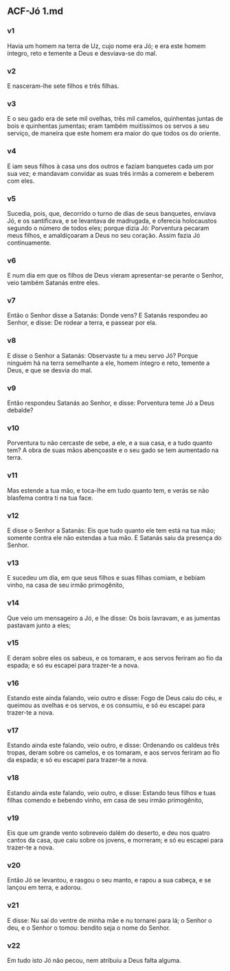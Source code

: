 ## ACF-Jó 1.md
### v1
 Havia um homem na terra de Uz, cujo nome era Jó; e era este homem íntegro, reto e temente a Deus e desviava-se do mal.
### v2
 E nasceram-lhe sete filhos e três filhas.
### v3
 E o seu gado era de sete mil ovelhas, três mil camelos, quinhentas juntas de bois e quinhentas jumentas; eram também muitíssimos os servos a seu serviço, de maneira que este homem era maior do que todos os do oriente.
### v4
 E iam seus filhos à casa uns dos outros e faziam banquetes cada um por sua vez; e mandavam convidar as suas três irmãs a comerem e beberem com eles.
### v5
 Sucedia, pois, que, decorrido o turno de dias de seus banquetes, enviava Jó, e os santificava, e se levantava de madrugada, e oferecia holocaustos segundo o número de todos eles; porque dizia Jó: Porventura pecaram meus filhos, e amaldiçoaram a Deus no seu coração. Assim fazia Jó continuamente.
### v6
 E num dia em que os filhos de Deus vieram apresentar-se perante o Senhor, veio também Satanás entre eles.
### v7
 Então o Senhor disse a Satanás: Donde vens? E Satanás respondeu ao Senhor, e disse: De rodear a terra, e passear por ela.
### v8
 E disse o Senhor a Satanás: Observaste tu a meu servo Jó? Porque ninguém há na terra semelhante a ele, homem íntegro e reto, temente a Deus, e que se desvia do mal.
### v9
 Então respondeu Satanás ao Senhor, e disse: Porventura teme Jó a Deus debalde?
### v10
 Porventura tu não cercaste de sebe, a ele, e a sua casa, e a tudo quanto tem? A obra de suas mãos abençoaste e o seu gado se tem aumentado na terra.
### v11
 Mas estende a tua mão, e toca-lhe em tudo quanto tem, e verás se não blasfema contra ti na tua face.
### v12
 E disse o Senhor a Satanás: Eis que tudo quanto ele tem está na tua mão; somente contra ele não estendas a tua mão. E Satanás saiu da presença do Senhor.
### v13
 E sucedeu um dia, em que seus filhos e suas filhas comiam, e bebiam vinho, na casa de seu irmão primogênito,
### v14
 Que veio um mensageiro a Jó, e lhe disse: Os bois lavravam, e as jumentas pastavam junto a eles;
### v15
 E deram sobre eles os sabeus, e os tomaram, e aos servos feriram ao fio da espada; e só eu escapei para trazer-te a nova.
### v16
 Estando este ainda falando, veio outro e disse: Fogo de Deus caiu do céu, e queimou as ovelhas e os servos, e os consumiu, e só eu escapei para trazer-te a nova.
### v17
 Estando ainda este falando, veio outro, e disse: Ordenando os caldeus três tropas, deram sobre os camelos, e os tomaram, e aos servos feriram ao fio da espada; e só eu escapei para trazer-te a nova.
### v18
 Estando ainda este falando, veio outro, e disse: Estando teus filhos e tuas filhas comendo e bebendo vinho, em casa de seu irmão primogênito,
### v19
 Eis que um grande vento sobreveio dalém do deserto, e deu nos quatro cantos da casa, que caiu sobre os jovens, e morreram; e só eu escapei para trazer-te a nova.
### v20
 Então Jó se levantou, e rasgou o seu manto, e rapou a sua cabeça, e se lançou em terra, e adorou.
### v21
 E disse: Nu saí do ventre de minha mãe e nu tornarei para lá; o Senhor o deu, e o Senhor o tomou: bendito seja o nome do Senhor.
### v22
 Em tudo isto Jó não pecou, nem atribuiu a Deus falta alguma.
